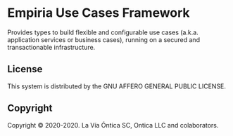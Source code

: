 ﻿# Empiria Use Cases Framework

Provides types to build flexible and configurable use cases (a.k.a. application services or business cases),
running on a secured and transactionable infrastructure.

## License

This system is distributed by the GNU AFFERO GENERAL PUBLIC LICENSE.

## Copyright

Copyright © 2020-2020. La Vía Óntica SC, Ontica LLC and colaborators.
